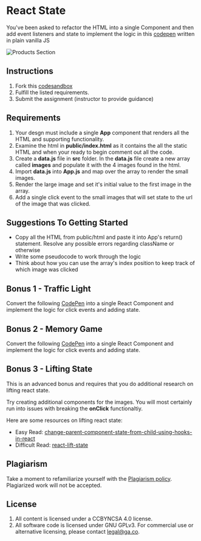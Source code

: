 # React State

You've been asked to refactor the HTML into a single Component and then add event listeners and state to implement the logic in this [codepen](https://codepen.io/jkeohan/pen/850f8454693590e9772f8d0f6c2f44c8) written in plain vanilla JS

![Products Section](https://i.imgur.com/ojy4N8d.png)

## Instructions

1. Fork this [codesandbox](https://codesandbox.io/s/react-cities-starter-create-datajs-x63y0?file=/src/App.js)
1. Fulfill the listed requirements.
1. Submit the assignment (instructor to provide guidance)

## Requirements

1. Your desgn must include a single **App** component that renders all the HTML and supporting functionality.  
1. Examine the html in <b>public/index.html</b> as it contains 
the all the static HTML and when your ready to begin comment out all the code. 
1. Create a <b>data.js</b> file in **src** folder. In the **data.js** file create a new array called **images** and populate it with the 4 images found in the html. 
2. Import **data.js** into **App.js** and map over the array to render the small images.
3. Render the large image and set it's initial value to the first image in the array.
4. Add a single click event to the small images that will set state to the url of the image that was clicked. 


## Suggestions To Getting Started

- Copy all the HTML from public/html and paste it into App's return() statement. Resolve any possible errors regarding className or otherwise
- Write some pseudocode to work through the logic
- Think about how you can use the array's index position to keep track of which image was clicked

## Bonus 1 - Traffic Light

Convert the following [CodePen](https://codepen.io/jkeohan/pen/MWYEyMV?editors=1010) into a single React Component and implement the logic for click events and adding state.

## Bonus 2 - Memory Game

Convert the following [CodePen](https://codepen.io/jkeohan/pen/opvVGN?editors=0010) into a single React Component and implement the logic for click events and adding state.

## Bonus 3 - Lifting State

This is an advanced bonus and requires that you do additional research on lifting react state. 

Try creating additional components for the images. You will most certainly run into issues with breaking the **onClick** functionaltiy. 

Here are some resources on lifting react state:

- Easy Read: [change-parent-component-state-from-child-using-hooks-in-react](https://webomnizz.com/change-parent-component-state-from-child-using-hooks-in-react/)
- Difficult Read: [react-lift-state](https://www.robinwieruch.de/react-lift-state)


## Plagiarism

Take a moment to refamiliarize yourself with the
[Plagiarism policy](https://git.generalassemb.ly/DC-WDI/Administrative/blob/master/plagiarism.md).
Plagiarized work will not be accepted.

## License

1.  All content is licensed under a CC­BY­NC­SA 4.0 license.
1.  All software code is licensed under GNU GPLv3. For commercial use or
    alternative licensing, please contact legal@ga.co.



